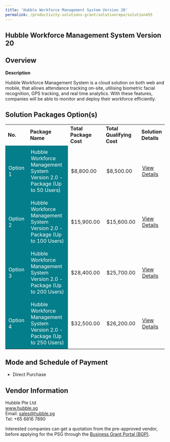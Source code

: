 ```yaml
---
title: 'Hubble Workforce Management System Version 20'
permalink: /productivity-solutions-grant/solutionrepo/solution455
---
```


## Hubble Workforce Management System Version 20

## Overview

**Description**

Hubble Workforce Management System is a cloud solution on both web and mobile, that allows attendance tracking on-site, utilising biometric facial recognition, GPS tracking, and real time analytics. With these features, companies will be able to monitor and deploy their workforce efficiently.

## Solution Packages Option(s)

<table>
<tr>
<td><b>No.</b></td>
<td><b>Package Name</b></td>
<td><b>Total Package Cost</b></td>
<td><b>Total Qualifying Cost</b></td>
<td><b>Solution Details</b></td>
</tr>
<tr>
<td style='padding: 10px; background-color: #037E8A; color: #FFFFFF;'>Option 1</td>
<td style='padding: 10px; background-color: #037E8A; color: #FFFFFF;'>Hubble Workforce Management System Version 2.0 - Package (Up to 50 Users)</td>
<td style='padding: 10px;'>$8,800.00</td>
<td style='padding: 10px;'>$8,500.00</td>
<td style='padding: 10px;'><a href='https://www.gobusiness.gov.sg/images/psg/Hubble_Annex_3_Part_1.pdf' target='_blank'>View Details</a></td>
</tr>
<tr>
<td style='padding: 10px; background-color: #037E8A; color: #FFFFFF;'>Option 2</td>
<td style='padding: 10px; background-color: #037E8A; color: #FFFFFF;'>Hubble Workforce Management System Version 2.0 - Package (Up to 100 Users)</td>
<td style='padding: 10px;'>$15,900.00</td>
<td style='padding: 10px;'>$15,600.00</td>
<td style='padding: 10px;'><a href='https://www.gobusiness.gov.sg/images/psg/Hubble_Annex_3_Part_2.pdf' target='_blank'>View Details</a></td>
</tr>
<tr>
<td style='padding: 10px; background-color: #037E8A; color: #FFFFFF;'>Option 3</td>
<td style='padding: 10px; background-color: #037E8A; color: #FFFFFF;'>Hubble Workforce Management System Version 2.0 - Package (Up to 200 Users)</td>
<td style='padding: 10px;'>$28,400.00</td>
<td style='padding: 10px;'>$25,700.00</td>
<td style='padding: 10px;'><a href='https://www.gobusiness.gov.sg/images/psg/Hubble_Annex_3_Part_3.pdf' target='_blank'>View Details</a></td>
</tr>
<tr>
<td style='padding: 10px; background-color: #037E8A; color: #FFFFFF;'>Option 4</td>
<td style='padding: 10px; background-color: #037E8A; color: #FFFFFF;'>Hubble Workforce Management System Version 2.0 - Package (Up to 250 Users)</td>
<td style='padding: 10px;'>$32,500.00</td>
<td style='padding: 10px;'>$26,200.00</td>
<td style='padding: 10px;'><a href='https://www.gobusiness.gov.sg/images/psg/Hubble_Annex_3_Part_4.pdf' target='_blank'>View Details</a></td>
</tr>
</table>

## Mode and Schedule of Payment

 - Direct Purchase

## Vendor Information

 Hubble Pte Ltd<br>www.hubble.sg<br>Email: sales@hubble.sg<br>Tel: +65 6816 7890

Interested companies can get a quotation from the pre-approved vendor, before applying for the PSG through the <a href='https://www.businessgrants.gov.sg/' target='_blank' rel='noopener'>Business Grant Portal (BGP)</a>.

<script src="/jquery/resize-tables.js"></script>

